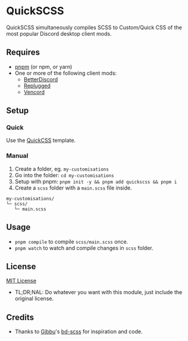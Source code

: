 [pnpm]:     https://pnpm.io/installation
[bd]:       https://betterdiscord.app
[rp]:       https://replugged.dev
[vc]:       https://vencord.dev
[quickcss]: https://github.com/Saltssaumure/QuickCSS

[license]:  https://github.com/Saltssaumure/QuickSCSS/blob/main/LICENSE

[gibbu]:    https://github.com/Gibbu
[bd-scss]:  https://github.com/Gibbu/bd-scss

# QuickSCSS

QuickSCSS simultaneously compiles SCSS to Custom/Quick CSS of the most popular Discord desktop client mods.

## Requires
- [pnpm][pnpm] (or npm, or yarn)
- One or more of the following client mods:
  - [BetterDiscord][bd]
  - [Replugged][rp]
  - [Vencord][vc]

## Setup
### Quick
Use the [QuickCSS][quickcss] template.

### Manual
1. Create a folder, eg. `my-customisations`
2. Go into the folder: `cd my-customisations`
3. Setup with pnpm: `pnpm init -y && pnpm add quickscss && pnpm i`
4. Create a `scss` folder with a `main.scss` file inside.
```
my-customisations/
└─ scss/
   └─ main.scss
```

## Usage
- `pnpm compile` to compile `scss/main.scss` once.
- `pnpm watch` to watch and compile changes in `scss` folder.

## License
[MIT License][license]
- <span title="Too long; didn't read; not a lawyer">TL;DR;NAL</span>: Do whatever you want with this module, just include the original license.

## Credits
- Thanks to [Gibbu][gibbu]'s [bd-scss][bd-scss] for inspiration and code.